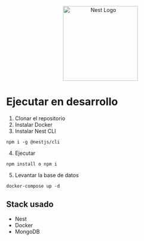 <p align="center">
  <a href="http://nestjs.com/" target="blank"><img src="https://nestjs.com/img/logo-small.svg" width="200" alt="Nest Logo" /></a>
</p>

# Ejecutar en desarrollo

1. Clonar el repositorio
2. Instalar Docker
3. Instalar Nest CLI
```
npm i -g @nestjs/cli
```
4. Ejecutar
```
npm install o npm i
```
5. Levantar la base de datos
```
docker-compose up -d
```

## Stack usado
* Nest
* Docker
* MongoDB
